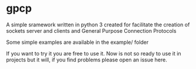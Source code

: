 # gpcp
A simple sramework written in python 3 created for facilitate the creation of sockets server and clients and General Purpose Connection Protocols

Some simple examples are available in the example/ folder

If you want to try it you are free to use it.
Now is not so ready to use it in projects but it will, if you find problems please open an issue here.